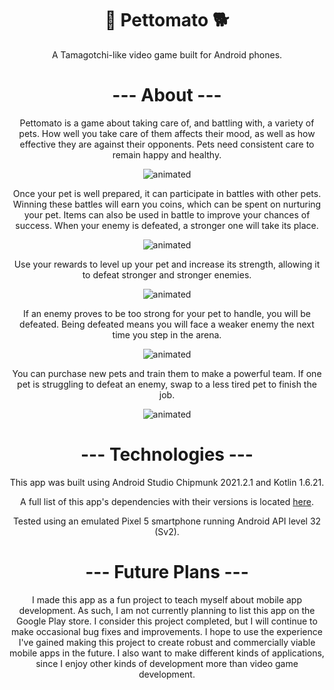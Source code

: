 <h1 align ="center"> 🐺 Pettomato 🐕 </h1>
<p align="center">
A Tamagotchi-like video game built for Android phones.
</p>

<h1 align ="center"> --- About --- </h1>
<p align="center">
Pettomato is a game about taking care of, and battling with, a variety of pets. How well you take care of
them affects their mood, as well as how effective they are against their opponents. Pets need consistent care
to remain happy and healthy.
</p>

<p align="center">
<img src="https://media.giphy.com/media/MPC2WyGA1a9cvTGNV9/giphy.gif" alt="animated" />
</p>

<p align="center">
Once your pet is well prepared, it can participate in battles with other pets. Winning these battles
will earn you coins, which can be spent on nurturing your pet. Items can also be used in battle to 
improve your chances of success. When your enemy is defeated, a stronger one will take its place.
</p>

<p align="center">
<img src="https://media.giphy.com/media/psytRdczaA1R5XuLJZ/giphy.gif" alt="animated" />
</p>

<p align="center">
Use your rewards to level up your pet and increase its strength, allowing it to defeat stronger and stronger enemies.
</p>

<p align="center">
<img src="https://media.giphy.com/media/G7L2m6XONiSYmUd4wc/giphy.gif" alt="animated" />
</p>

<p align="center">
If an enemy proves to be too strong for your pet to handle, you will be defeated. Being defeated means 
you will face a weaker enemy the next time you step in the arena.
</p>

<p align="center">
<img src="https://media.giphy.com/media/0YyLjARLONMtFeMLxA/giphy.gif" alt="animated" />
</p>

<p align="center">
You can purchase new pets and train them to make a powerful team. If one pet is struggling to defeat an enemy, 
swap to a less tired pet to finish the job.
</p>

<p align="center">
<img src="https://media.giphy.com/media/IAyGW402qhOJF6SuSU/giphy.gif" alt="animated" />
</p>

<h1 align="center"> --- Technologies --- </h1>
<p align="center"> 
This app was built using Android Studio Chipmunk 2021.2.1 and Kotlin 1.6.21.
</p>
<p align="center"> 
A full list of this app's dependencies with their versions is located
<a href="https://github.com/JTucker2000/Pettomato/blob/master/app/build.gradle">here</a>.
</p>
<p align="center"> 
Tested using an emulated Pixel 5 smartphone running Android API level 32 (Sv2).
</p>

<h1 align="center"> --- Future Plans --- </h1>
<p align="center"> 
I made this app as a fun project to teach myself about mobile app development. As such, I am not currently
planning to list this app on the Google Play store. I consider this project completed, but I
will continue to make occasional bug fixes and improvements. I hope to use the experience I've gained
making this project to create robust and commercially viable mobile apps in the future. I also want to make
different kinds of applications, since I enjoy other kinds of development more than video game development.
</p>
